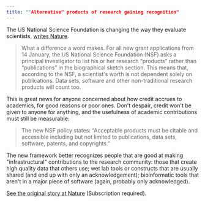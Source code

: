 ```yaml
---
title: ""Alternative" products of research gaining recognition"
---
```


The US National Science Foundation is changing the way they evaluate scientists, <a href="http://www.nature.com/nature/journal/v493/n7431/full/493159a.html?WT.ec_id=NATURE-20130110">writes Nature</a>.

> What a difference a word makes. For all new grant applications from 14  January, the US National Science Foundation (NSF) asks a principal  investigator to list his or her research “products” rather than  “publications” in the biographical sketch section. This means that,  according to the NSF, a scientist's worth is not dependent solely on  publications. Data sets, software and other non-traditional research  products will count too.

This is great news for anyone concerned about how credit accrues to academics, for good reasons or poor ones. Don't despair, credit won't be given to anyone for anything, and the usefulness of academic contributions must still be measurable:

> The new NSF policy states: “Acceptable products must be citable and  accessible including but not limited to publications, data sets,  software, patents, and copyrights.” 

The new framework better recognizes people that are good at making "infrastructural" contributions to the research community: those that create high quality data that others use; wet lab tools or constructs that are usually shared (and end up with only an acknowledgement); bioinformatic tools that aren't in a major piece of software (again, probably only acknowledged).

<a href="http://www.nature.com/nature/journal/v493/n7431/full/493159a.html?WT.ec_id=NATURE-20130110">See the original story at Nature</a> (Subscription required).
